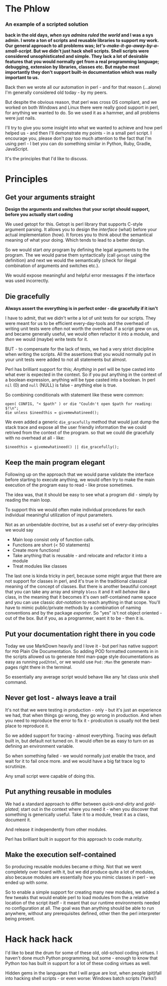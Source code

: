 # The Phlow
### An example of a scripted solution

__back in the old days, _when sys admins ruled the world_ and I was a sys admin. I wrote a ton of scripts and reusable libraries to support my work. Our general approach to all problems was; _let's-make-it-go-away-by-a-small-script_. But we didn't just hack shell scripts. Shell scripts were considered unsophisticated and simple. They lack a lot of desirable features that you would normally get from a real programming language; debugging, extension by libraries, classes etc. But maybe most importantly they don't support built-in documentation which was really important to us.__

Back then we wrote all our automation in perl - and for that reason (...alone) I'm generally considered old today - by my peers.

But despite the obvious reason, that perl was cross OS compliant, and we worked on both Windows and Linux there were really good support in perl, for anything we wanted to do. So we used it as a hammer, and all problems were just nails.

I'll try to give you some insight into what we wanted to achieve and how perl helped us - and then I'll demonstrate my points - in a small perl script. I encourage you, please don't pay too much attention to the fact that I'm using perl - I bet you can do something similar in Python, Ruby, Gradle, JavaScript.

It's the principles that I'd like to discuss.

# Principles

## Get your arguments straight

__Design the arguments and switches that your script should support, before you actually start coding__

We used getopt for this. Getopt is perl library that supports C-style argument parsing. It allows you to design the _interface_ (what) before your actual implementation (how). It forces you to think about the semantical meaning of what your doing. Which tends to lead to a better design.

So we would start _any_ program by defining the legal arguments to the program. The we would parse them syntactically (call `getopt` using the definition) and next we would the semantically (check for illegal combination of arguments and switches etc.).

We would expose meaningful and helpful error messages if the interface was used incorrectly.

## Die gracefully
__Always assert the everything is in perfect order - die gracefully if it isn't__

I have to admit, that we didn't write a lot of unit tests for our scripts. They were meant for us to be efficient every-day-tools and the overhead of writing unit tests were often not worth the overhead. If a script grew on us, and became generally useful, we would often refactor it into a module, and _then_ we would (maybe) write tests for it.

BUT - to compensate for the lack of tests, we had a very strict discipline when writing the scripts. All the assertions that you would normally put in your unit tests were added to not all statements but almost.

Perl has brilliant support for this; _Anything_ in perl will be type casted into what ever is expected in the context. So if you put anything in the context of a boolean expression, anything will be type casted into a boolean. In perl `nil` (0) and `null` (NULL) is false - anything else is true.

So combining conditionals with statement like these were common:

```
open( CONFIG, "< $path" ) or die "Couldn't open $path for reading: $!\n";
die unless $ineedthis = givemewhatineed();
```

We even added a generic `die_gracefully` method that would just dump the stack trace and expose all the user friendly information the we could retrived from the context of the program. so that we could die gracefully with no overhead at all - like:

```
$ineedthis = givemewhatineed() || die_gracefully();
```

## Keep the main program elegant

Following up on the approach that we would parse validate the interface before starting to execute anything, we would often try to make the main execution of the program easy to read - like prose sometimes.

The idea was, that it should be easy to see what a program did - simply by reading the main loop.

To support this we would often make individual procedures for each individual meaningful utilization of input parameters.

Not as an unbendable doctrine, but as a useful set of every-day-principles we would say

* Main loop consist only of function calls.
* Functions are short (< 50 statements)
* Create more functions!
* Take anything that is reusable - and relocate and refactor it into a module
* Treat modules like classes

The last one is kinda tricky in perl, because some might argue that there are not support for classes in perl, and it's true in the traditional classical meaning of the concept of classes. But there is another beautiful concept that you can take any array and simply `bless` it and it will _behave like_ a class, in the meaning that it becomes it's own self-contained name space and you can use classic _dot-notation_ to reach anything in that scope. You'll have to mimic public/private methods by a combination of naming conventions and by the package _exporter_. So "yes" is't not object oriented - out of the box. But if you, as a programmer, want it to be - then it is.

## Put your documentation right there in you code

Today we use MarkDown heavily and I love it - but perl has native support for  `POD` Plain Ole Documentation. So adding POD formatted comments in in the scripts allowed us to generate html man-page style documentations as easy as running `pod2html`, or we would use `Pod::Man` the generate man-pages right there in the terminal.

So essentially any average script would behave like any 1st class unix shell command.

## Never get lost - always leave a trail

It's not that we were testing in production - only - but it's just an experience we had, that when things go wrong, they go wrong in production. And when you need to reproduce the error to fix it - prodcution is usually not the best place to reproduce it.

So we added support for tracing - almost everything. Tracing was default built in, but default not turned on. It would often be as easy to turn on as defining an environment variable.

So when something failed - we would normally just enable the trace, and wait for it to fail once more. and we would have a big fat trace log to scrutinize.

Any small script were capable of doing this.

## Put anything reusable in modules

We had a standard approach to differ between _quick-and-dirty_ and _gold-plated_; start out in the context where you need it - when you discover that something is generically useful. Take it to a module, treat it as a class, document it.

And release it independently from other modules.

Perl has brilliant built in support for this approach to code maturity.

## Make the execution self-contained

So producing reusable modules became _a thing_. Not that we went completely over board with it, but we did produce quite a lot of modules, also because modules are essentially how you mimic classes in perl - we ended up with _some_.

So to enable a simple support for creating many new modules, we added a few tweaks that would enable perl to load modules from the a relative location of the script itself - it meant that our runtime environments needed no configuration at all. The goal was than anything should be able to run anywhere, without any prerequisites defined, other then the perl interpreter being present.

# Hack hack hack

I'd like to beat the drum for some of these old, old-school coding virtues. I haven't done much Python programming, but some - enough to know that Python too has built in support for a lot of these coding virtues as well.

Hidden gems in the languages that I will argue are lost, when people (pit)fall into hacking shell scripts - or even worse: Windows batch scripts (Yarks!)
